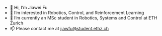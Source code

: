 - 👋 Hi, I’m Jiawei Fu
- 👀 I’m interested in Robotics, Control, and Reinforcement Learning
- 🌱 I’m currently an MSc student in Robotics, Systems and Control at ETH Zurich
- 📫 Please contact me at jiawfu@student.ethz.ch

<!---
JayeFu/JayeFu is a ✨ special ✨ repository because its `README.md` (this file) appears on your GitHub profile.
You can click the Preview link to take a look at your changes.
--->

